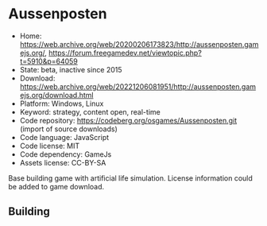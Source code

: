 # Aussenposten

- Home: https://web.archive.org/web/20200206173823/http://aussenposten.gamejs.org/, https://forum.freegamedev.net/viewtopic.php?t=5910&p=64059
- State: beta, inactive since 2015
- Download: https://web.archive.org/web/20221206081951/http://aussenposten.gamejs.org/download.html
- Platform: Windows, Linux
- Keyword: strategy, content open, real-time
- Code repository: https://codeberg.org/osgames/Aussenposten.git (import of source downloads)
- Code language: JavaScript
- Code license: MIT
- Code dependency: GameJs
- Assets license: CC-BY-SA

Base building game with artificial life simulation.
License information could be added to game download.

## Building
